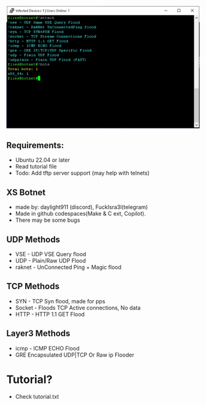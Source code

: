 ![Img](image.webp?raw=true "Screenshot")
## Requirements:
- Ubuntu 22.04 or later
- Read tutorial file
- Todo: Add tftp server support (may help with telnets)

## XS Botnet
- made by: daylight911 (discord), FuckIsra3l(telegram)
- Made in github codespaces(Make & C ext, Copilot).
- There may be some bugs

## UDP Methods
- VSE - UDP VSE Query flood
- UDP - Plain/Raw UDP Flood 
- raknet - UnConnected Ping + Magic flood
## TCP Methods
- SYN - TCP Syn flood, made for pps
- Socket - Floods TCP Active connections, No data
- HTTP - HTTP 1.1 GET Flood
## Layer3 Methods
- icmp - ICMP ECHO Flood
- GRE Encapsulated UDP|TCP Or Raw ip Flooder

# Tutorial?
- Check tutorial.txt
